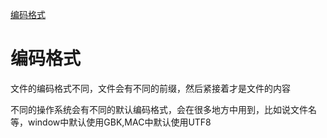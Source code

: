 [编码格式](https://blog.csdn.net/ljl1704/article/details/124748280)

# 编码格式

文件的编码格式不同，文件会有不同的前缀，然后紧接着才是文件的内容

不同的操作系统会有不同的默认编码格式，会在很多地方中用到，比如说文件名等，window中默认使用GBK,MAC中默认使用UTF8
